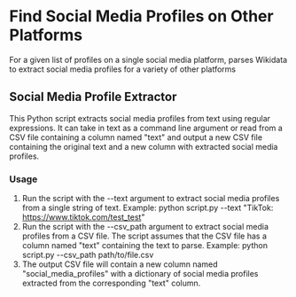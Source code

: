 # Find Social Media Profiles on Other Platforms
For a given list of profiles on a single social media platform, parses Wikidata to extract social media profiles for a variety of other platforms

## Social Media Profile Extractor
This Python script extracts social media profiles from text using regular expressions. It can take in text as a command line argument or read from a CSV file containing a column named "text" and output a new CSV file containing the original text and a new column with extracted social media profiles.

### Usage
1. Run the script with the --text argument to extract social media profiles from a single string of text. Example:
    python script.py --text "TikTok: https://www.tiktok.com/test_test"
2. Run the script with the --csv_path argument to extract social media profiles from a CSV file. The script assumes that the CSV file has a column named "text" containing the text to parse. Example:
    python script.py --csv_path path/to/file.csv
3. The output CSV file will contain a new column named "social_media_profiles" with a dictionary of social media profiles extracted from the corresponding "text" column.
